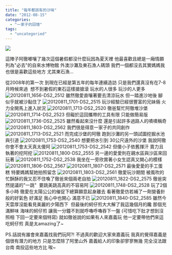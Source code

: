 ```yaml
---
title: "每年都該有的沙味"
date: "2012-08-15"
categories: 
  - "一家子的回憶"
tags: 
  - "uncategoried"
---
```


![](images/7785402830_f8c3f9b843.jpg)

這陣子阿徹嘟嚷了幾次這個暑假都沒什麼玩因為夏天裡 他最喜歡且總是一廂情願列為"必去"的自來水博物館 外澳沙灘及東石漁人碼頭 我們一個都沒去其實媽媽我也很是喜歡這些地方 尤其東石漁...

從2008年的第一次 到現在已經是第五年的每年連續造訪 只是我們還真沒有在7-8月時候來過  想不到暑假的東石這樣搶搶滾 玩水的人很多 玩沙的人更多 ![20120811_1656-DS2_2512](images/7785403462_0778a48092.jpg) 雖然徹愛直嚷著要去清涼玩水 但一踏進沙地後 腳似乎就被沙黏住了 ![20120811_1701-DS2_2515](images/7785403184_1a6b7095db.jpg) 玩沙經驗已經很豐富的兄妹倆 火力全開馬上進入狀況 ![20120811_1713-DS2_2520](images/7785401978_2e4b7d7781.jpg) 徹爸幫忙阿徹堆沙堡 ![20120811_1714-DS2_2523](images/7785401474_61d0c4765e.jpg) 但礙於這回攜帶的工具有限 只能做簡易版 ![20120811_1736-DS2_2525](images/7785401116_c9c4612003.jpg) 雖然看起來沒什麼 還是引起許多過路人的嘖嘖稱奇 ![20120811_1803-DS2_2562](images/7785397968_bca211d400.jpg) 我們很是得意一家子的共同創作 ![20120811_1713-DS2_2521](images/7785401742_9ba609d8ce.jpg) 而完成沙堡的阿徹 跑到沙灘的另一頭試圖挖掘水池與引道 ![20120811_1753-DS2_2540](images/7785399700_7565bffc40.jpg) 想要把水引到 30公尺遠外的沙堡 我說阿徹你會不會太天真太傻阿 ![20120811_1753-DS2_2542](images/7785399298_3c03cb3f20.jpg) 但傻小子依舊揮汗 賣力且執著的挖阿挖 ![20120811_1800-DS2_2555](images/7785398982_8616629157.jpg) 另一邊的愛愛則在親水區與沙區來回玩著 ![20120811_1752-DS2_2538](images/7785400442_069364cfbf.jpg) 我坐在一旁欣賞著小女生認真又開心的模樣 ![20120811_1806-DS2_2567](images/7785397478_248f25c2e0.jpg) ![20120811_1807-DS2_2571](images/7785397248_7a7627bbcf.jpg) 最後愛愛的手工蛋糕 特要媽媽幫她拍照留念 ![20120811_1803-DS2_2561](images/7785398270_dd936dcdd3.jpg) 徹愛玩沙期間 被風吹的忙酥酥的我又忍不住喚了徹爸來個兩老自拍 ![20120811_1822-DS2_2575](images/7785396738_9788af82af.jpg) 徹爸突然提議的"一跳"  要跳美跳高真的不容易阿 ![20120811_1748-DS2_2528](images/7785400766_24729939de.jpg) 玩了2個多小時 徹愛在太陽公公的催促下總算願意起身離去 看著徹愛仿若補了一劑營養針般的好氣色 好滿足 我心中也開心 滿意不已 ![20120811_1840-DS2_2585](images/7785396514_14898ca421.jpg) 雖然今天雲厚沒能看見美麗的夕陽西下  但最後的蚵仔煎大大解了我這幾個月的饞 那個充滿鮮味 海味的蚵仔煎 讓我一分鐘不到就呼嚕呼嚕吞下一盤 (可惜吃下肚才想到沒照相 下回一定要來個特寫) 就如徹爸說的如果有人來嘉義玩 他一定要帶他們來這吃蚵仔煎 真是太amazing了~

PS.話說有誰會來嘉義找我們玩阿?! 不過真的歡迎大家來嘉義玩 我真的覺得嘉義是個很有潛力的地方 只是怎麼除了阿里山外 嘉義給人的印象卻寥寥無幾 完全沒法跟台南 南投這些地方比 唉~
